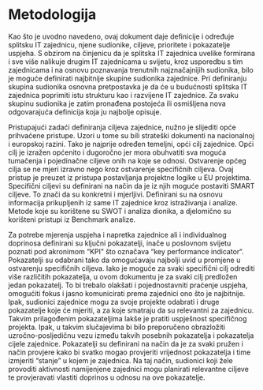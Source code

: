 # Metodologija  
Kao što je uvodno navedeno, ovaj dokument daje definicije i određuje splitsku IT zajednicu, njene sudionike, ciljeve, prioritete i pokazatelje uspjeha. S obzirom na činjenicu da je splitska IT zajednica uvelike formirana i sve više nalikuje drugim IT zajednicama u svijetu, kroz usporedbu s tim zajednicama i na osnovu poznavanja trenutnih najznačajnijih sudionika, bilo je moguće definirati najbitnije skupine sudionika zajednice. Pri definiranju skupina sudionika osnovna pretpostavka je da će u budućnosti splitska IT zajednica poprimiti istu strukturu kao i razvijene IT zajednice. Za svaku skupinu sudionika je zatim pronađena postojeća ili osmišljena nova odgovarajuća definicija koja ju najbolje opisuje.  

Pristupajući zadaći definiranja ciljeva zajednice, nužno je slijediti opće prihvaćene pristupe. Uzori u tome su bili strateški dokumenti na nacionalnoj i europskoj razini. Tako je najprije određen temeljni, opći cilj zajednice. Opći cilj je izražen općenito i dugoročno jer mora obuhvatiti sva moguća tumačenja i pojedinačne ciljeve onih na koje se odnosi. Ostvarenje općeg cilja se ne mjeri izravno nego kroz ostvarenje specifičnih ciljeva. Ovaj pristup je preuzet iz pristupa postavljanja projektne logike u EU projektima. Specifični ciljevi su definirani na način da je iz njih moguće postaviti SMART ciljeve. To znači da su konkretni i mjerljivi. Definirani su na osnovu informacija prikupljenih iz same IT zajednice kroz istraživanja i analize. Metode koje su korištene su SWOT i analiza dionika, a djelomično su korišteni pristupi iz Benchmark analize.  

Za potrebe mjerenja uspjeha i napretka zajednice ali i individualnog doprinosa definirani su ključni pokazatelji, inače u poslovnom svijetu poznati pod akronimom “KPI” što označava “key performance indicator“. Pokazatelji su odabrani tako da omogućavaju najbolji uvid u promjene u ostvarenju specifičnih ciljeva. Iako je moguće za svaki specifični cilj odrediti više različitih pokazatelja, u ovom dokumentu je za svaki cilj predložen jedan pokazatelj. To bi trebalo olakšati i pojednostavniti praćenje uspjeha, omogućiti fokus i jasno komunicirati prema zajednici ono što je najbitnije. Ipak, sudionici zajednice mogu za svoje projekte odabrati i druge pokazatelje koje će mjeriti, a za koje smatraju da su relevantni za zajednicu. Takvim prilagođenim pokazateljima lakše je pratiti uspješnost specifičnog projekta. Ipak, u takvim slučajevima bi bilo preporučeno obrazložiti uzročno-posljedičnu vezu između takvih posebnih pokazatelja i pokazatelja cijele zajednice. Pokazatelji su definirani na način da je za svaki pružen i način provjere kako bi svatko mogao provjeriti vrijednost pokazatelja i time izmjeriti “stanje” u kojem je zajednica. Na taj način, sudionici koji žele provoditi aktivnosti namijenjene zajednici mogu planirati relevantne ciljeve te provjeravati vlastiti doprinos u odnosu na ove pokazatelje.
